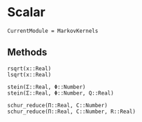 # Scalar 

```@meta
CurrentModule = MarkovKernels
```

## Methods 

```@docs
rsqrt(x::Real)
lsqrt(x::Real)

stein(Σ::Real, Φ::Number)
stein(Σ::Real, Φ::Number, Q::Real)

schur_reduce(Π::Real, C::Number)
schur_reduce(Π::Real, C::Number, R::Real)
```
